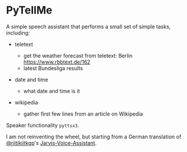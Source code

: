 # PyTellMe
A simple speech assistant that performs a small set of simple tasks, including:

* teletext
  * get the weather forecast from teletext: Berlin https://www.rbbtext.de/162
  * latest Bundesliga results

* date and time
  * what date and time is it

* wikipedia
  * gather first few lines from an article on Wikipedia
 
Speaker functionality `pyttsx3`.

I am not reinventing the wheel, but starting from a German translation of [@riitikiitkgp](https://github.com/riitikiitkgp/)'s [Jarvis-Voice-Assistant](https://github.com/riitikiitkgp/Jarvis-Voice-Assistant).
